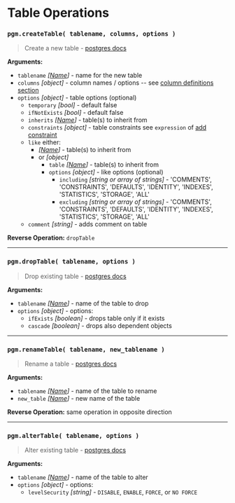 # Table Operations

### `pgm.createTable( tablename, columns, options )`

> Create a new table - [postgres docs](http://www.postgresql.org/docs/current/static/sql-createtable.html)

**Arguments:**

- `tablename` _[[Name](migrations.md#type)]_ - name for the new table
- `columns` _[object]_ - column names / options -- see [column definitions section](columns.md#column-definitions)
- `options` _[object]_ - table options (optional)
  - `temporary` _[bool]_ - default false
  - `ifNotExists` _[bool]_ - default false
  - `inherits` _[[Name](migrations.md#type)]_ - table(s) to inherit from
  - `constraints` _[object]_ - table constraints see `expression` of [add constraint](constraints.md#pgmaddconstraint-tablename-constraint_name-expression-)
  - `like` either:
    - _[[Name](migrations.md#type)]_ - table(s) to inherit from
    - or _[object]_
      - `table` _[[Name](migrations.md#type)]_ - table(s) to inherit from
      - `options` _[object]_ - like options (optional)
        - `including` _[string or array of strings]_ - 'COMMENTS', 'CONSTRAINTS', 'DEFAULTS', 'IDENTITY', 'INDEXES', 'STATISTICS', 'STORAGE', 'ALL'
        - `excluding` _[string or array of strings]_ - 'COMMENTS', 'CONSTRAINTS', 'DEFAULTS', 'IDENTITY', 'INDEXES', 'STATISTICS', 'STORAGE', 'ALL'
  - `comment` _[string]_ - adds comment on table

**Reverse Operation:** `dropTable`

---

### `pgm.dropTable( tablename, options )`

> Drop existing table - [postgres docs](http://www.postgresql.org/docs/current/static/sql-droptable.html)

**Arguments:**

- `tablename` _[[Name](migrations.md#type)]_ - name of the table to drop
- `options` _[object]_ - options:
  - `ifExists` _[boolean]_ - drops table only if it exists
  - `cascade` _[boolean]_ - drops also dependent objects

---

### `pgm.renameTable( tablename, new_tablename )`

> Rename a table - [postgres docs](http://www.postgresql.org/docs/current/static/sql-altertable.html)

**Arguments:**

- `tablename` _[[Name](migrations.md#type)]_ - name of the table to rename
- `new_table` _[[Name](migrations.md#type)]_ - new name of the table

**Reverse Operation:** same operation in opposite direction

---

### `pgm.alterTable( tablename, options )`

> Alter existing table - [postgres docs](http://www.postgresql.org/docs/current/static/sql-altertable.html)

**Arguments:**

- `tablename` _[[Name](migrations.md#type)]_ - name of the table to alter
- `options` _[object]_ - options:
  - `levelSecurity` _[string]_ - `DISABLE`, `ENABLE`, `FORCE`, or `NO FORCE`
